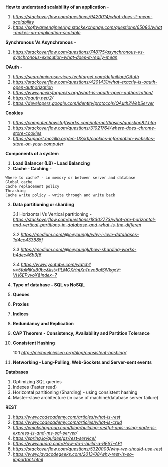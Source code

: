 
**How to understand scalability of an application** - 

  1. *https://stackoverflow.com/questions/9420014/what-does-it-mean-scalability*
  2. *https://softwareengineering.stackexchange.com/questions/65080/what-makes-an-application-scalable*

**Synchronous Vs Asynchronous** - 

  1. *https://stackoverflow.com/questions/748175/asynchronous-vs-synchronous-execution-what-does-it-really-mean*

**OAuth** -

  1. *https://searchmicroservices.techtarget.com/definition/OAuth*
  2. *https://stackoverflow.com/questions/4201431/what-exactly-is-oauth-open-authorization* 
  3. *https://www.geeksforgeeks.org/what-is-oauth-open-authorization/*
  4. *https://oauth.net/2/*
  5. *https://developers.google.com/identity/protocols/OAuth2WebServer*
  
**Cookies**

  1. *https://computer.howstuffworks.com/internet/basics/question82.htm*
  2. *https://stackoverflow.com/questions/31021764/where-does-chrome-store-cookies*
  3. *https://support.mozilla.org/en-US/kb/cookies-information-websites-store-on-your-computer*
  
**Components of a system**

  1. **Load Balancer (LB) - Load Balancing**
  2. **Cache - Caching** - 
  
    Where to cache? - in memory or between server and database
    Global cache
    Cache replacement policy
    Thrashing
    Cache write policy - write through and write back
    
  3. **Data partitioning or sharding**
      
      3.1 Horizontal Vs Vertical partitioning - *https://stackoverflow.com/questions/18302773/what-are-horizontal-and-vertical-partitions-in-database-and-what-is-the-differen*
      
      3.2 *https://medium.com/@jeeyoungk/why-i-love-databases-1d4cc433685f*
      
      3.3 *https://medium.com/@jeeyoungk/how-sharding-works-b4dec46b3f6*
      
      3.4 *https://www.youtube.com/watch?v=5faMjKuB9bc&list=PLMCXHnjXnTnvo6alSjVkgxV-VH6EPyvoX&index=7*
      
  4. **Type of database - SQL vs NoSQL**
  5. **Queues**
  6. **Proxies**
  7. **Indices**
  8. **Redundancy and Replication**
  9. **CAP Theorem - Consistency, Availability and Partition Tolerance**
  10. **Consistent Hashing**
  
      10.1 *http://michaelnielsen.org/blog/consistent-hashing/*
  
  11. **Networking - Long-Polling, Web-Sockets and Server-sent events**
  
**Databases**

  1. Optimizing SQL queries
  2. Indexes (Faster read)
  3. Horizontal partitioning (Sharding) - using consistent hashing
  4. Master-slave architecture (in case of machine/database server failure)

**REST**

  1. *https://www.codecademy.com/articles/what-is-rest*
  2. *https://www.codecademy.com/articles/what-is-crud*
  3. *https://vmokshagroup.com/blog/building-restful-apis-using-node-js-express-js-and-ms-sql-server/*
  4. *https://spring.io/guides/gs/rest-service/*
  5. *https://www.quora.com/How-do-I-build-a-REST-API*
  6. *https://stackoverflow.com/questions/5320003/why-we-should-use-rest*
  7. *https://www.javacodegeeks.com/2013/08/why-rest-is-so-important.html*

